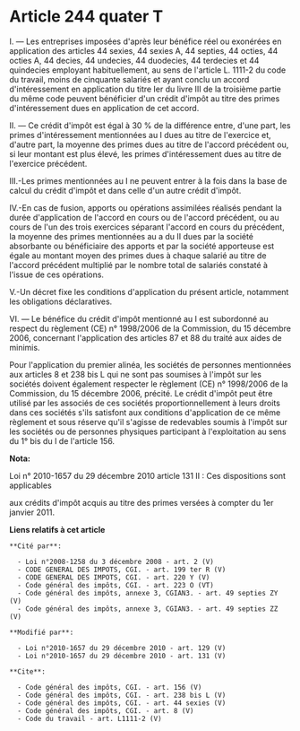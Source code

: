 # Article 244 quater T

I. ― Les entreprises imposées d'après leur bénéfice réel ou exonérées en application des articles 44 sexies, 44 sexies A, 44
septies, 44 octies, 44 octies A, 44 decies, 44 undecies, 44 duodecies, 44 terdecies et 44 quindecies employant
habituellement, au sens de l'article L. 1111-2 du code du travail, moins de cinquante salariés et ayant conclu un accord
d'intéressement en application du titre Ier du livre III de la troisième partie du même code peuvent bénéficier d'un crédit
d'impôt au titre des primes d'intéressement dues en application de cet accord. 

II. ― Ce crédit d'impôt est égal à 30 % de la différence entre, d'une part, les primes d'intéressement mentionnées au I dues
au titre de l'exercice et, d'autre part, la moyenne des primes dues au titre de l'accord précédent ou, si leur montant est
plus élevé, les primes d'intéressement dues au titre de l'exercice précédent. 

III.-Les primes mentionnées au I ne peuvent entrer à la fois dans la base de calcul du crédit d'impôt et dans celle d'un
autre crédit d'impôt. 

IV.-En cas de fusion, apports ou opérations assimilées réalisés pendant la durée d'application de l'accord en cours ou de
l'accord précédent, ou au cours de l'un des trois exercices séparant l'accord en cours du précédent, la moyenne des primes
mentionnées au a du II dues par la société absorbante ou bénéficiaire des apports et par la société apporteuse est égale au
montant moyen des primes dues à chaque salarié au titre de l'accord précédent multiplié par le nombre total de salariés
constaté à l'issue de ces opérations.

V.-Un décret fixe les conditions d'application du présent article, notamment les obligations déclaratives. 

VI. ― Le bénéfice du crédit d'impôt mentionné au I est subordonné au respect du règlement (CE) n° 1998/2006 de la Commission,
du 15 décembre 2006, concernant l'application des articles 87 et 88 du traité aux aides de minimis. 

Pour l'application du premier alinéa, les sociétés de personnes mentionnées aux articles 8 et 238 bis L qui ne sont pas
soumises à l'impôt sur les sociétés doivent également respecter le règlement (CE) n° 1998/2006 de la Commission, du 15
décembre 2006, précité. Le crédit d'impôt peut être utilisé par les associés de ces sociétés proportionnellement à leurs
droits dans ces sociétés s'ils satisfont aux conditions d'application de ce même règlement et sous réserve qu'il s'agisse de
redevables soumis à l'impôt sur les sociétés ou de personnes physiques participant à l'exploitation au sens du 1° bis du I de
l'article 156.

**Nota:**

Loi n° 2010-1657 du 29 décembre 2010 article 131 II : Ces dispositions sont applicables

aux crédits d'impôt acquis au titre des primes versées à compter du 1er janvier 2011.

**Liens relatifs à cet article**

	**Cité par**:

	  - Loi n°2008-1258 du 3 décembre 2008 - art. 2 (V)
	  - CODE GENERAL DES IMPOTS, CGI. - art. 199 ter R (V)
	  - CODE GENERAL DES IMPOTS, CGI. - art. 220 Y (V)
	  - Code général des impôts, CGI. - art. 223 O (VT)
	  - Code général des impôts, annexe 3, CGIAN3. - art. 49 septies ZY (V)
	  - Code général des impôts, annexe 3, CGIAN3. - art. 49 septies ZZ (V)

	**Modifié par**:

	  - Loi n°2010-1657 du 29 décembre 2010 - art. 129 (V)
	  - Loi n°2010-1657 du 29 décembre 2010 - art. 131 (V)

	**Cite**:

	  - Code général des impôts, CGI. - art. 156 (V)
	  - Code général des impôts, CGI. - art. 238 bis L (V)
	  - Code général des impôts, CGI. - art. 44 sexies (V)
	  - Code général des impôts, CGI. - art. 8 (V)
	  - Code du travail - art. L1111-2 (V)
